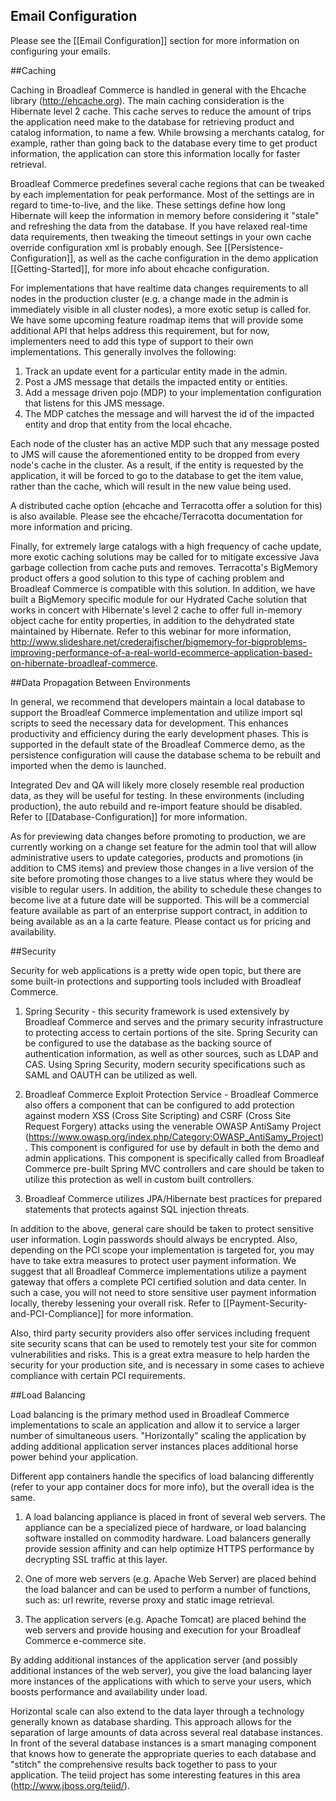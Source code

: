 ## Email Configuration

Please see the [[Email Configuration]] section for more information on configuring your emails.

##Caching

Caching in Broadleaf Commerce is handled in general with the Ehcache library (http://ehcache.org). The main caching consideration
is the Hibernate level 2 cache. This cache serves to reduce the amount of trips the application need make to the database
for retrieving product and catalog information, to name a few. While browsing a merchants catalog, for example, rather than going
back to the database every time to get product information, the application can store this information locally for faster
retrieval.

Broadleaf Commerce predefines several cache regions that can be tweaked by each implementation for peak performance. Most of the
settings are in regard to time-to-live, and the like. These settings define how long Hibernate will keep the information in
memory before considering it "stale" and refreshing the data from the database. If you have relaxed real-time data requirements,
then tweaking the timeout settings in your own cache override configuration xml is probably enough. See [[Persistence-Configuration]],
as well as the cache configuration in the demo application [[Getting-Started]], for more info about ehcache configuration.

For implementations that have realtime data changes requirements to all nodes in the production cluster (e.g. a change
made in the admin is immediately visible in all cluster nodes), a more exotic setup is called for. We have some upcoming
feature roadmap items that will provide some additional API that helps address this requirement, but for now,
implementers need to add this type of support to their own implementations. This generally involves the following:

1) Track an update event for a particular entity made in the admin.
2) Post a JMS message that details the impacted entity or entities.
3) Add a message driven pojo (MDP) to your implementation configuration that listens for this JMS message.
4) The MDP catches the message and will harvest the id of the impacted entity and drop that entity from the local ehcache.

Each node of the cluster has an active MDP such that any message posted to JMS will cause the aforementioned entity to be
dropped from every node's cache in the cluster. As a result, if the entity is requested by the application, it will be forced to
go to the database to get the item value, rather than the cache, which will result in the new value being used.

A distributed cache option (ehcache and Terracotta offer a solution for this) is also available. Please see the ehcache/Terracotta
documentation for more information and pricing.

Finally, for extremely large catalogs with a high frequency of cache update, more exotic caching solutions may be called
for to mitigate excessive Java garbage collection from cache puts and removes. Terracotta's BigMemory product offers a good solution to this type of caching
problem and Broadleaf Commerce is compatible with this solution. In addition, we have built a BigMemory specific module for
our Hydrated Cache solution that works in concert with Hibernate's level 2 cache to offer full in-memory object cache for entity
properties, in addition to the dehydrated state maintained by Hibernate. Refer to this webinar for more information,
http://www.slideshare.net/crederajfischer/bigmemory-for-bigproblems-improving-performance-of-a-real-world-ecommerce-application-based-on-hibernate-broadleaf-commerce.

##Data Propagation Between Environments

In general, we recommend that developers maintain a local database to support the Broadleaf Commerce implementation and
utilize import sql scripts to seed the necessary data for development. This enhances productivity and efficiency during the early
development phases. This is supported in the default state of the Broadleaf Commerce demo, as the persistence configuration
will cause the database schema to be rebuilt and imported when the demo is launched.

Integrated Dev and QA will likely more closely resemble real production data, as they will be useful for testing. In these
environments (including production), the auto rebuild and re-import feature should be disabled. Refer to [[Database-Configuration]]
for more information.

As for previewing data changes before promoting to production, we are currently working on a change set feature for the admin tool
that will allow administrative users to update categories, products and promotions (in addition to CMS items) and preview those
changes in a live version of the site before promoting those changes to a live status where they would be visible to regular
users. In addition, the ability to schedule these changes to become live at a future date will be supported. This will be
a commercial feature available as part of an enterprise support contract, in addition to being available as an a la carte
feature. Please contact us for pricing and availability.

##Security

Security for web applications is a pretty wide open topic, but there are some built-in protections and supporting tools included
with Broadleaf Commerce.

1) Spring Security - this security framework is used extensively by Broadleaf Commerce and serves and the primary security
infrastructure to protecting access to certain portions of the site. Spring Security can be configured to use the database
as the backing source of authentication information, as well as other sources, such as LDAP and CAS. Using Spring Security, modern
security specifications such as SAML and OAUTH can be utilized as well.

2) Broadleaf Commerce Exploit Protection Service - Broadleaf Commerce also offers a component that can be configured to add
protection against modern XSS (Cross Site Scripting) and CSRF (Cross Site Request Forgery) attacks using the venerable OWASP AntiSamy Project (https://www.owasp.org/index.php/Category:OWASP_AntiSamy_Project).
This component is configured for use by default in both the demo and admin applications. This component is specifically called from Broadleaf Commerce
pre-built Spring MVC controllers and care should be taken to utilize this protection as well in custom built controllers.

3) Broadleaf Commerce utilizes JPA/Hibernate best practices for prepared statements that protects against SQL injection threats.

In addition to the above, general care should be taken to protect sensitive user information. Login passwords should always
be encrypted. Also, depending on the PCI scope your implementation is targeted for, you may have to take extra measures
to protect user payment information. We suggest that all Broadleaf Commerce implementations utilize a payment gateway that
offers a complete PCI certified solution and data center. In such a case, you will not need to store sensitive user payment
information locally, thereby lessening your overall risk. Refer to [[Payment-Security-and-PCI-Compliance]] for more information.

Also, third party security providers also offer services including frequent site security scans that can be used to remotely
test your site for common vulnerabilities and risks. This is a great extra measure to help harden the security for your
production site, and is necessary in some cases to achieve compliance with certain PCI requirements.

##Load Balancing

Load balancing is the primary method used in Broadleaf Commerce implementations to scale an application and allow it
to service a larger number of simultaneous users. "Horizontally" scaling the application by adding additional application
server instances places additional horse power behind your application.

Different app containers handle the specifics of load balancing differently (refer to your app container docs for more info),
but the overall idea is the same.

1) A load balancing appliance is placed in front of several web servers. The appliance can be a specialized piece of hardware,
or load balancing software installed on commodity hardware. Load balancers generally provide session affinity and can help
optimize HTTPS performance by decrypting SSL traffic at this layer.

2) One of more web servers (e.g. Apache Web Server) are placed behind the load balancer and can be used to perform a number of
functions, such as: url rewrite, reverse proxy and static image retrieval.

3) The application servers (e.g. Apache Tomcat) are placed behind the web servers and provide housing and execution for your
Broadleaf Commerce e-commerce site.

By adding additional instances of the application server (and possibly additional instances of the web server), you give
the load balancing layer more instances of the applications with which to serve your users, which boosts performance and
availability under load.

Horizontal scale can also extend to the data layer through a technology generally known as database sharding. This approach
allows for the separation of large amounts of data across several real database instances. In front of the several database
instances is a smart managing component that knows how to generate the appropriate queries to each database and "stitch" the
comprehensive results back together to pass to your application. The teiid project has some interesting features in this
area (http://www.jboss.org/teiid/).